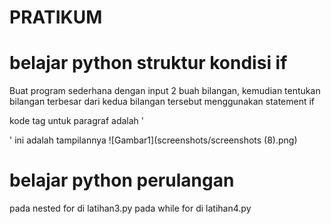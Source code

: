 # PRATIKUM
# belajar python struktur kondisi if
Buat program sederhana dengan input 2 buah bilangan, kemudian
tentukan bilangan terbesar dari kedua bilangan tersebut
menggunakan statement if

kode tag untuk paragraf adalah '<p>'
ini adalah tampilannya
![Gambar1](screenshots/screenshots (8).png)

# belajar python perulangan
pada nested for di latihan3.py
pada while for di latihan4.py

